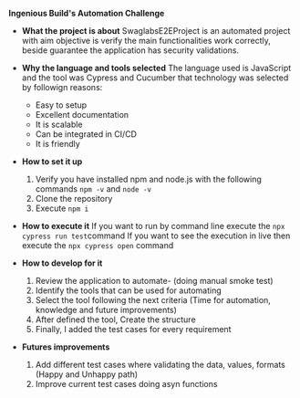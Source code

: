 **Ingenious Build's Automation Challenge**
 - **What the project is about**
	SwaglabsE2EProject is an automated project with aim objective is verify the  main functionalities work correctly, beside guarantee the application has security 	validations.
  - **Why the language and tools selected**
  	The language used is JavaScript   and the tool was Cypress and Cucumber  that technology was selected by followign reasons:
	-  Easy to setup
	- Excellent documentation
	- It is scalable
	- Can be integrated in CI/CD
	- It is friendly
  - **How to set it up**
	  1.  Verify you have installed npm and node.js with the following commands `npm -v` and `node -v`
	  2. Clone the repository
	  3. Execute `npm i`
  - **How to execute it**
	  If you want to run by command line execute the `npx cypress run test`command 
	  If you want to see the execution in live then execute the `npx cypress open` command
  - **How to develop for it**
	  1. Review the application to automate- (doing manual  smoke test)
	  2. Identify the tools that can be used for automating
	  3. Select the tool following the next criteria (Time for automation, knowledge and future improvements)
	  4.  After defined the tool, Create the structure
	  5. Finally, I added the test cases for every requirement

  - **Futures improvements**
  	1. Add different test cases where validating the data, values, formats (Happy and Unhappy path)
  	2. Improve current test cases doing asyn functions
